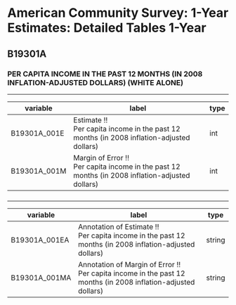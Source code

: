 # American Community Survey: 1-Year Estimates: Detailed Tables 1-Year

## B19301A

### PER CAPITA INCOME IN THE PAST 12 MONTHS (IN 2008 INFLATION-ADJUSTED DOLLARS) (WHITE ALONE)

___

| variable | label | type |
| ----- | ----- | ----- |
| B19301A_001E | Estimate !!<br>Per capita income in the past 12 months (in 2008 inflation-adjusted dollars) | int |
| B19301A_001M | Margin of Error !!<br>Per capita income in the past 12 months (in 2008 inflation-adjusted dollars) | int |
### 

___

| variable | label | type |
| ----- | ----- | ----- |
| B19301A_001EA | Annotation of Estimate !!<br>Per capita income in the past 12 months (in 2008 inflation-adjusted dollars) | string |
| B19301A_001MA | Annotation of Margin of Error !!<br>Per capita income in the past 12 months (in 2008 inflation-adjusted dollars) | string |

